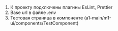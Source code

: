 1. К проекту подключены плагины EsLint, Prettier
2. Base url в файле .env
3. Тестовая страница в компоненте (a1-main/m1-ui/components/TestComponent) 